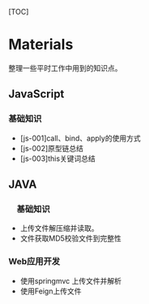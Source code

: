 [TOC]
# Materials
整理一些平时工作中用到的知识点。

## JavaScript

### 基础知识
- [js-001]call、bind、apply的使用方式
- [js-002]原型链总结
- [js-003]this关键词总结

## JAVA

### 　基础知识

- 上传文件解压缩并读取。
- 文件获取MD5校验文件到完整性

### Web应用开发

- 使用springmvc 上传文件并解析
- 使用Feign上传文件